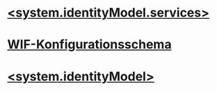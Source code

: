 # [<system.identityModel.services>](system-identitymodel-services.md)
# [<issuerTokenResolver>](issuertokenresolver.md)
# [<securityTokenHandlers>](securitytokenhandlers.md)
# [<trustedIssuers>](trustedissuers.md)
# [<sessionSecurityTokenCache>](sessionsecuritytokencache.md)
# [<claimType>](claimtype.md)
# [<wsFederation>](wsfederation.md)
# [<claimTypeRequired>](claimtyperequired.md)
# [<cookieHandler>](cookiehandler.md)
# [<x509SecurityTokenHandlerRequirement>](x509securitytokenhandlerrequirement.md)
# [<tokenReplayDetection>](tokenreplaydetection.md)
# [<customCookieHandler>](customcookiehandler.md)
# [<claimsAuthorizationManager>](claimsauthorizationmanager.md)
# [<federationConfiguration>](federationconfiguration.md)
# [<certificateValidator>](certificatevalidator.md)
# [<audienceUris>](audienceuris.md)
# [<chunkedCookieHandler>](chunkedcookiehandler.md)
# [<userNameSecurityTokenHandlerRequirement>](usernamesecuritytokenhandlerrequirement.md)
# [<serviceTokenResolver>](servicetokenresolver.md)
# [<claimsAuthenticationManager>](claimsauthenticationmanager.md)
# [<certificateValidation>](certificatevalidation.md)
# [<roleClaimType>](roleclaimtype.md)
# [<issuerNameRegistry>](issuernameregistry.md)
# [<clear>](clear.md)
# [WIF-Konfigurationsschema](index.md)
# [<sessionTokenRequirement>](sessiontokenrequirement.md)
# [<add>](add.md)
# [<caches>](caches.md)
# [<serviceCertificate>](servicecertificate.md)
# [<remove>](remove.md)
# [<certificateReference>](certificatereference.md)
# [<securityTokenHandlerConfiguration>](securitytokenhandlerconfiguration.md)
# [<system.identityModel>](system-identitymodel.md)
# [<identityConfiguration>](identityconfiguration.md)
# [<nameClaimType>](nameclaimtype.md)
# [<tokenReplayCache>](tokenreplaycache.md)
# [<samlSecurityTokenRequirement>](samlsecuritytokenrequirement.md)
